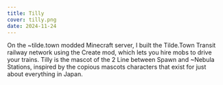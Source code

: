 ```yaml
---
title: Tilly
cover: tilly.png
date: 2024-11-24
---
```

On the ~tilde.town modded Minecraft server, I built the Tilde.Town Transit railway network using the Create mod, which lets you hire mobs to drive your trains. Tilly is the mascot of the 2 Line between Spawn and ~Nebula Stations, inspired by the copious mascots characters that exist for just about everything in Japan.